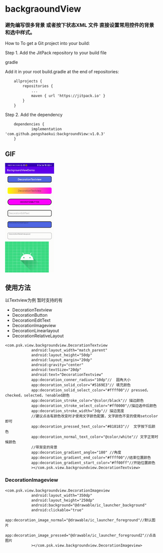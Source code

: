 # backgraoundView
### 避免编写很多背景 或者按下状态XML 文件   直接设置常用控件的背景 和选中样式。

How to
To get a Git project into your build:

Step 1. Add the JitPack repository to your build file

gradle

Add it in your root build.gradle at the end of repositories:

```
	allprojects {
		repositories {
			...
			maven { url 'https://jitpack.io' }
		}
	}
```


Step 2. Add the dependency

```
	dependencies {
	        implementation 'com.github.pengshaokui:backgroundView:v1.0.3'
	}

```

## GIF

<img src="gif/Screenrecorder20211106.gif" width="32%"> 

## 使用方法

以Textview为例  暂时支持的有

-  DecorationTextview
-  DecorationButton
-  DecorationEditText
-  DecorationImageview
-  DecorationLinearlayout
-  DecorationRelativeLayout

```
<com.psk.view.backgroundview.DecorationTextview
            android:layout_width="match_parent"
            android:layout_height="50dp"
            android:layout_margin="20dp"
            android:gravity="center"
            android:textSize="20dp"
            android:text="DecorationTextview"
            app:decoration_conner_radius="10dp"//  圆角大小
            app:decoration_solid_color="#5169E3"// 填充颜色
            app:decoration_solid_select_color="#ffff00"// pressed，checked，selected，!enabled颜色 
            app:decoration_stroke_color="@color/black"// 描边颜色
            app:decoration_stroke_select_color="#ff0000"//描边选中后颜色
            app:decoration_stroke_width="3dp"// 描边宽度
            //建议点击有颜色改变时才使用文字颜色配置，文字颜色不变的使用setcolor即可
            app:decoration_pressed_text_color="#818183"//  文字按下后颜色
            app:decoration_normal_text_color="@color/white"// 文字正常时候颜色
            //带渐变的背景
            app:decoration_gradient_angle="180" //角度
            app:decoration_gradient_end_color="#ffff00"//结束位置颜色
            app:decoration_gradient_start_color="#ff00ff"//开始位置颜色
            ></com.psk.view.backgroundview.DecorationTextview>
```

### DecorationImageview


```
<com.psk.view.backgroundview.DecorationImageview
            android:layout_width="350dp"
            android:layout_height="250dp"
            android:background="@drawable/ic_launcher_background"
            android:clickable="true"
            app:decoration_image_normal="@drawable/ic_launcher_foreground"//默认图片
            app:decoration_image_pressed="@drawable/ic_launcher_foreground2"//点击图片
            ></com.psk.view.backgroundview.DecorationImageview>
```
